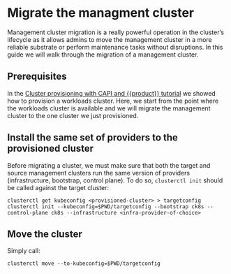# Migrate the managment cluster

Management cluster migration is a really powerful operation in the cluster’s lifecycle as it allows admins
to move the management cluster in a more reliable substrate or perform maintenance tasks without disruptions.
In this guide we will walk through the migration of a management cluster.

## Prerequisites

In the [Cluster provisioning with CAPI and {{product}} tutorial] we showed how to provision a workloads cluster. Here, we start from the point where the workloads cluster is available and we will migrate the management cluster to the one cluster we just provisioned.

## Install the same set of providers to the provisioned cluster

Before migrating a cluster, we must make sure that both the target and source management clusters run the same version of providers (infrastructure, bootstrap, control plane). To do so, `clusterctl init` should be called against the target cluster:

```
clusterctl get kubeconfig <provisioned-cluster> > targetconfig
clusterctl init --kubeconfig=$PWD/targetconfig --bootstrap ck8s --control-plane ck8s --infrastructure <infra-provider-of-choice>
```

## Move the cluster

Simply call:

```
clusterctl move --to-kubeconfig=$PWD/targetconfig
```

<!-- LINKS -->
[Cluster provisioning with CAPI and {{product}} tutorial]: ../tutorial/getting-started.md
